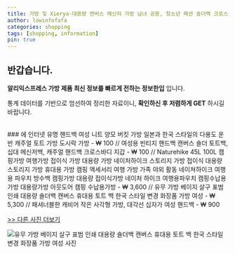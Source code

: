 ```yaml
---
title: 가방 및 Xierya-대용량 캔버스 메신저 가방 남녀 공용, 청소년 패션 숄더백 크로스바디백 패킷 
author: lowinfofafa
categories: shopping
tags: [shopping, information]
pin: true
---
```


## 반갑습니다. 

**알리익스프레스 가방 제품 최신 정보를 빠르게 전하는 정보한입** 입니다.

통계 데이터를 기반으로 엄선하여 정리한 자료이니, **확인하신 후 저렴하게 GET** 하시길 바랍니다.

<br >
### 에 인터넷 유명 핸드백 여성 니트 양모 버킷 가방 일본과 한국 스타일의 다용도 운반 캐주얼 토트 가방 도시락 가방  - ₩ 100 // 여성용 빈티지 핸드백 캔버스 숄더 토트백, 십대 메신저백, 캐주얼 핸드백 크로스바디 지갑  - ₩ 100 // Naturehike 45L 100L 캠핑가방 여행가방 접이식 가방 대용량 가방 네이처하이크 스토리지 가방 접이식 대용량 스토리지 가방 휴대용 가방 캠핑 액세서리 여행 가방 가족 야외 활동 네이쳐하이크 여행용 파우치 방수백 캠핑가방 대용량 접이식가방 네이처 하이크 여행용파우치 캠핑수납용가방 대용량가방 아웃도어 캠핑 수납용가방  - ₩ 3,600 // 유무 가방 베이지 살구 표범 인쇄 대용량 숄더백 캔버스 휴대용 토트 백 한국 스타일 변경 화장품 가방 여성  - ₩ 5,300 // 패셔너블한 캐비어 작은 사각형 가방, 대각선 십자가 여성 핸드백  - ₩ 900

[>> 다른 사진 더보기](https://alongwithus.com/가방-8959)

![유무 가방 베이지 살구 표범 인쇄 대용량 숄더백 캔버스 휴대용 토트 백 한국 스타일 변경 화장품 가방 여성  사진](https://ae04.alicdn.com/kf/S8126d36a8342430caeb5ee9ec90a9462o/Youmu-Large-Capaci-Shoulder-Bag-for-Women-Portable-Canvas-Tote-Bag-Korean-Sle-Change-Cosmetic-Bag.jpg)
                        
